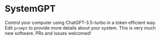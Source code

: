# SystemGPT
Control your computer using ChatGPT-3.5-turbo in a token efficient way. Edit `prompt` to provide more details about your system. This is very much new software. PRs and issues welcomed!
